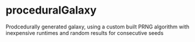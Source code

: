 # proceduralGalaxy
Prodcedurally generated galaxy, using a custom built PRNG algorithm with inexpensive runtimes and random results for consecutive seeds
